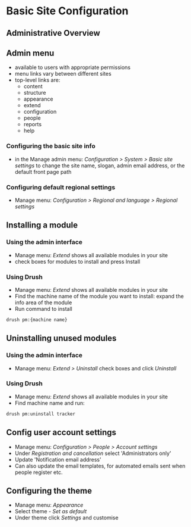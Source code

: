 # Basic Site Configuration

## Administrative Overview

## Admin menu

- available to users with appropriate permissions
- menu links vary between different sites
- top-level links are:
  - content
  - structure
  - appearance
  - extend
  - configuration
  - people
  - reports
  - help

### Configuring the basic site info

- in the Manage admin menu: *Configuration > System > Basic site settings* to change the site name, slogan, admin email address, or the default front page path

### Configuring default regional settings

- Manage menu: *Configuration > Regional and language > Regional settings*

## Installing a module

### Using the admin interface

- Manage menu: *Extend* shows all available modules in your site
- check boxes for modules to install and press Install

### Using Drush

- Manage menu: *Extend* shows all available modules in your site
- Find the machine name of the module you want to install: expand the info area of the module
- Run command to install

```sh
drush pm:{machine name}
```

## Uninstalling unused modules

### Using the admin interface

- Manage menu: *Extend > Uninstall* check boxes and click *Uninstall*

### Using Drush

- Manage menu: *Extend* shows all available modules in your site
- Find machine name and run:

```sh
drush pm:uninstall tracker
```

## Config user account settings

- Manage menu: *Configuration > People > Account settings*
- Under *Registration and cancellation* select 'Administrators only'
- Update 'Notification email address'
- Can also update the email templates, for automated emails sent when people register etc.

## Configuring the theme

- Manage menu: *Appearance*
- Select theme - *Set as default*
- Under theme click *Settings* and customise

